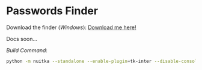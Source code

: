 # Passwords Finder

Download the finder (<i>Windows</i>): <a href="https://github.com/iuritorres/passwords-finder/raw/main/dist/Passwords Finder.exe" download>Download me here!</a>

Docs soon...

_Build Command_:
```bash
python -m nuitka --standalone --enable-plugin=tk-inter --disable-console --windows-icon-from-ico=".\icon.ico" '.\Passwords Finder.py'
```